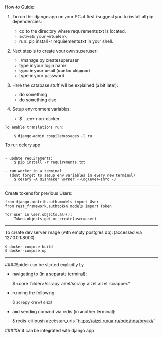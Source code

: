 How-to Guide:

1. To run this django app on your PC at first i suggest you to install all pip dependencies:
    - cd to the directory where requirements.txt is located.
    - activate your virtualenv.
    - run: pip install -r requirements.txt in your shell.
    
2. Next step is to create your own superuser:
    - ./manage.py createsuperuser
    - type in your login name
    - type in your email (can be skipped)
    - type in your password
    
3. Here the database stuff will be explained (a bit later):
    - do something
    - do something else

4. Setup environment variables:
    - $ . .env-non-docker


~~~
To enable translations run:

    $ django-admin compilemessages -l ru

~~~
To run celery app
~~~

- update requirements:
    $ pip install -r requirements.txt

- run worker in a terminal 
  (dont forget to setup env variables in every new terminal)
    $ celery -A dishmaker worker --loglevel=info -B
~~~
-------
Create tokens for previous Users:
~~~
from django.contrib.auth.models import User
from rest_framework.authtoken.models import Token

for user in User.objects.all():
    Token.objects.get_or_create(user=user)
~~~
-------
To create dev server image (with empty postgres db):
(accessed via 127.0.0.1:8000)
~~~
$ docker-compose build
$ docker-compose up
~~~
------
####Spider can be started explicitly by 
 - navigating to (in a separate terminal): 
  
    
    $ <core_folder>/scrapy_aizel/scrapy_aizel_aizel_scrapper/'
      
 - running the following:

    
    $ scrapy crawl aizel
    
 - and sending comand via redis (in another terminal):

 
    $ redis-cli lpush aizel:start_urls "https://aizel.ru/ua-ru/odezhda/bryuki/"

####Or it can be integrated with django app
